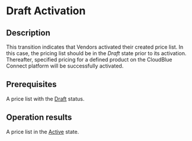 # Draft Activation
## Description
This transition indicates that Vendors activated their created price list. In this case, the pricing list should be in the *Draft* state prior to its activation. Thereafter, specified pricing for a defined product on the CloudBlue Connect platform will be successfully activated. 
## Prerequisites
A price list with the [Draft](s-a-draft.html) status.
## Operation results
A price list in the [Active](s-c-active.html) state.
